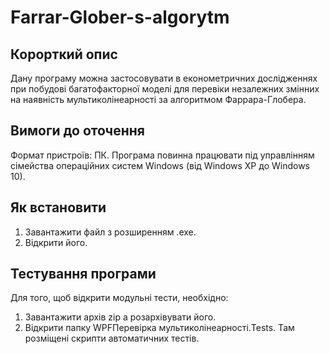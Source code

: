 # Farrar-Glober-s-algorytm
## Корорткий опис
Дану програму можна застосовувати в економетричних дослідженнях при побудові багатофакторної моделі для перевіки незалежних змінних на наявність мультиколінеарності за алгоритмом Фаррара-Глобера.
## Вимоги до оточення
Формат пристроїв: ПК.
Програма повинна працювати під управлінням сімейства операційних систем Windows (від Windows XP до Windows 10).
## Як встановити
1. Завантажити файл з розширенням .exe.
2. Відкрити його.
## Тестування програми
Для того, щоб відкрити модульні тести, необхідно:
1. Завантажити архів zip а розархівувати його.
2. Відкрити папку WPFПеревірка мультиколінеарності.Tests. Там розміщені скрипти автоматичних тестів.
